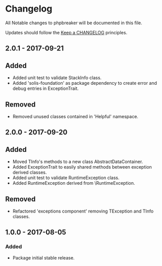 # Changelog

All Notable changes to phpbreaker will be documented in this file.

Updates should follow the [Keep a CHANGELOG](http://keepachangelog.com/) principles.  

## 2.0.1 - 2017-09-21

## Added
- Added unit test to validate StackInfo class.
- Added 'solis-foundation' as package dependency to create error and debug entries in ExceptionTrait.

## Removed
- Removed unused classes contained in 'Helpful' namespace.

## 2.0.0 - 2017-09-20

## Added
- Moved TInfo's methods to a new class AbstractDataContainer.
- Added ExceptionTrait to easily shared methods between exception derived classes.
- Added unit test to validate RuntimeException class.
- Added RuntimeException derived from \RuntimeException.

## Removed
- Refactored 'exceptions component' removing TException and TInfo classes.

## 1.0.0 - 2017-08-05

### Added
- Package initial stable release.
